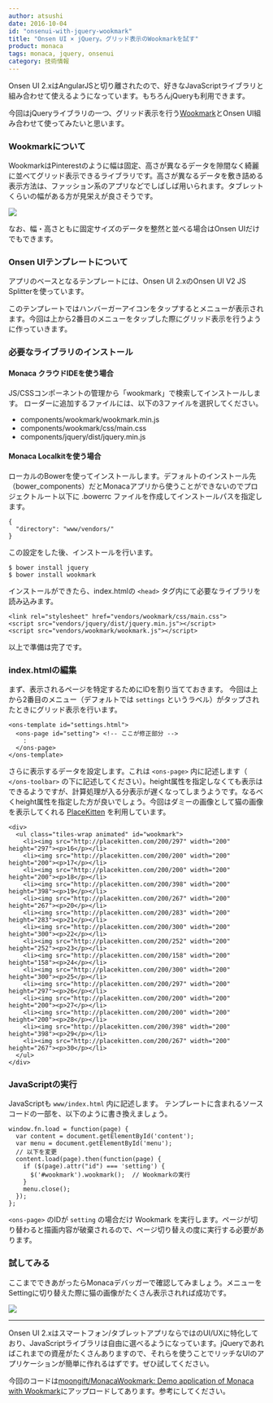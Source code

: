 ```yaml
---
author: atsushi
date: 2016-10-04
id: "onsenui-with-jquery-wookmark"
title: "Onsen UI × jQuery。グリッド表示のWookmarkを試す"
product: monaca
tags: monaca, jquery, onsenui
category: 技術情報
---
```


Onsen UI 2.xはAngularJSと切り離されたので、好きなJavaScriptライブラリと組み合わせて使えるようになっています。もちろんjQueryも利用できます。

今回はjQueryライブラリの一つ、グリッド表示を行う[Wookmark](http://www.wookmark.com/jquery-plugin)とOnsen UI組み合わせて使ってみたいと思います。

### Wookmarkについて

WookmarkはPinterestのように幅は固定、高さが異なるデータを隙間なく綺麗に並べてグリッド表示できるライブラリです。高さが異なるデータを敷き詰める表示方法は、ファッション系のアプリなどでしばしば用いられます。タブレットくらいの幅がある方が見栄えが良さそうです。

![](/blog/content/images/2016/Oct/wookmark-with-onsenui-1.png)

なお、幅・高さともに固定サイズのデータを整然と並べる場合はOnsen UIだけでもできます。


### Onsen UIテンプレートについて

アプリのベースとなるテンプレートには、Onsen UI 2.xのOnsen UI V2 JS Splitterを使っています。

このテンプレートではハンバーガーアイコンをタップするとメニューが表示されます。今回は上から2番目のメニューをタップした際にグリッド表示を行うように作っていきます。


### 必要なライブラリのインストール

#### Monaca クラウドIDEを使う場合

JS/CSSコンポーネントの管理から「wookmark」で検索してインストールします。
ローダーに追加するファイルには、以下の3ファイルを選択してください。

- components/wookmark/wookmark.min.js
- components/wookmark/css/main.css
- components/jquery/dist/jquery.min.js


#### Monaca Localkitを使う場合

ローカルのBowerを使ってインストールします。デフォルトのインストール先（bower_components）だとMonacaアプリから使うことができないのでプロジェクトルート以下に .bowerrc ファイルを作成してインストールパスを指定します。

```
{
  "directory": "www/vendors/"
}
```

この設定をした後、インストールを行います。

```
$ bower install jquery
$ bower install wookmark
```

インストールができたら、index.htmlの `<head>` タグ内にて必要なライブラリを読み込みます。

```
<link rel="stylesheet" href="vendors/wookmark/css/main.css">
<script src="vendors/jquery/dist/jquery.min.js"></script>
<script src="vendors/wookmark/wookmark.js"></script>
```

以上で準備は完了です。


### index.htmlの編集

まず、表示されるページを特定するためにIDを割り当てておきます。
今回は上から2番目のメニュー（デフォルトでは `settings` というラベル）がタップされたときにグリッド表示を行います。

```
<ons-template id="settings.html">
  <ons-page id="setting"> <!-- ここが修正部分 -->
    :
  </ons-page>
</ons-template>
```

さらに表示するデータを設定します。これは `<ons-page>` 内に記述します（ `</ons-toolbar>` の下に記述してください）。height属性を指定しなくても表示はできるようですが、計算処理が入る分表示が遅くなってしまうようです。なるべくheight属性を指定した方が良いでしょう。今回はダミーの画像として猫の画像を表示してくれる [PlaceKitten](http://placekitten.com/) を利用しています。

```
<div>
  <ul class="tiles-wrap animated" id="wookmark">
    <li><img src="http://placekitten.com/200/297" width="200" height="297"><p>16</p></li>
    <li><img src="http://placekitten.com/200/200" width="200" height="200"><p>17</p></li>
    <li><img src="http://placekitten.com/200/200" width="200" height="200"><p>18</p></li>
    <li><img src="http://placekitten.com/200/398" width="200" height="398"><p>19</p></li>
    <li><img src="http://placekitten.com/200/267" width="200" height="267"><p>20</p></li>
    <li><img src="http://placekitten.com/200/283" width="200" height="283"><p>21</p></li>
    <li><img src="http://placekitten.com/200/300" width="200" height="300"><p>22</p></li>
    <li><img src="http://placekitten.com/200/252" width="200" height="252"><p>23</p></li>
    <li><img src="http://placekitten.com/200/158" width="200" height="158"><p>24</p></li>
    <li><img src="http://placekitten.com/200/300" width="200" height="300"><p>25</p></li>
    <li><img src="http://placekitten.com/200/297" width="200" height="297"><p>26</p></li>
    <li><img src="http://placekitten.com/200/200" width="200" height="200"><p>27</p></li>
    <li><img src="http://placekitten.com/200/200" width="200" height="200"><p>28</p></li>
    <li><img src="http://placekitten.com/200/398" width="200" height="398"><p>29</p></li>
    <li><img src="http://placekitten.com/200/267" width="200" height="267"><p>30</p></li>
  </ul>        
</div>
```

### JavaScriptの実行

JavaScriptも `www/index.html` 内に記述します。
テンプレートに含まれるソースコードの一部を、以下のように書き換えましょう。

```
window.fn.load = function(page) {
  var content = document.getElementById('content');
  var menu = document.getElementById('menu');
  // 以下を変更
  content.load(page).then(function(page) {
    if ($(page).attr("id") === 'setting') {
      $('#wookmark').wookmark();  // Wookmarkの実行
    }
    menu.close();
  });
};
```
`<ons-page>` のIDが `setting` の場合だけ Wookmark を実行します。ページが切り替わると描画内容が破棄されるので、ページ切り替えの度に実行する必要があります。

### 試してみる

ここまでできあがったらMonacaデバッガーで確認してみましょう。メニューをSettingに切り替えた際に猫の画像がたくさん表示されれば成功です。

![](/blog/content/images/2016/Oct/wookmark-with-onsenui-5.png)

----

Onsen UI 2.xはスマートフォン/タブレットアプリならではのUI/UXに特化しており、JavaScriptライブラリは自由に選べるようになっています。jQueryであればこれまでの資産がたくさんありますので、それらを使うことでリッチなUIのアプリケーションが簡単に作れるはずです。ぜひ試してください。

今回のコードは[moongift/MonacaWookmark: Demo application of Monaca with Wookmark](https://github.com/moongift/MonacaWookmark)にアップロードしてあります。参考にしてください。

